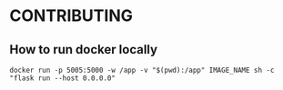 # CONTRIBUTING

## How to run docker locally

```
docker run -p 5005:5000 -w /app -v "$(pwd):/app" IMAGE_NAME sh -c "flask run --host 0.0.0.0"
```
